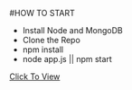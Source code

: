 #HOW TO START
- Install Node and MongoDB
- Clone the Repo
- npm install
- node app.js || npm start
    
[Click To View](https://nameless-inlet-50438.herokuapp.com/)
